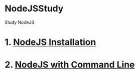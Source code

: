 # NodeJSStudy
Study NodeJS

# 1. [NodeJS Installation](https://nodejs.org/ko/)
# 2. [NodeJS with Command Line]()
